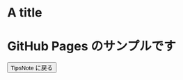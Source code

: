 # A title

<!DOCTYPE html>
<html>
<head>
<meta charset="UTF-8">
<title>TipsNote : GitHub Pages Sample</title>
<link rel="stylesheet" href="https://cdnjs.cloudflare.com/ajax/libs/marx/2.0.4/marx.css">
</head>

<body>
<main>
  <h1>GitHub Pages のサンプルです</h1>
  <a href="http://www.tam-tam.co.jp/tipsnote/"><button>TipsNote に戻る</button></a>
</main>

<script>
console.log('GitHub Pages Sample');
</script>
</body>
</html>
